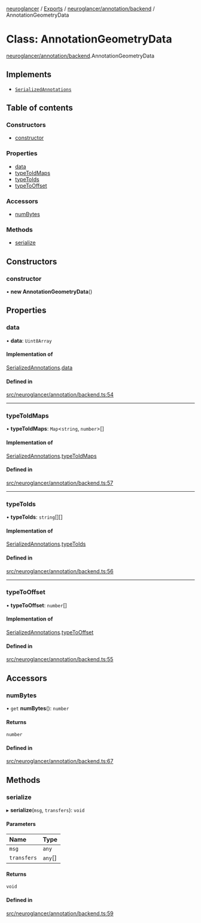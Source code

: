 [neuroglancer](../README.md) / [Exports](../modules.md) / [neuroglancer/annotation/backend](../modules/neuroglancer_annotation_backend.md) / AnnotationGeometryData

# Class: AnnotationGeometryData

[neuroglancer/annotation/backend](../modules/neuroglancer_annotation_backend.md).AnnotationGeometryData

## Implements

- [`SerializedAnnotations`](../interfaces/neuroglancer_annotation.SerializedAnnotations.md)

## Table of contents

### Constructors

- [constructor](neuroglancer_annotation_backend.AnnotationGeometryData.md#constructor)

### Properties

- [data](neuroglancer_annotation_backend.AnnotationGeometryData.md#data)
- [typeToIdMaps](neuroglancer_annotation_backend.AnnotationGeometryData.md#typetoidmaps)
- [typeToIds](neuroglancer_annotation_backend.AnnotationGeometryData.md#typetoids)
- [typeToOffset](neuroglancer_annotation_backend.AnnotationGeometryData.md#typetooffset)

### Accessors

- [numBytes](neuroglancer_annotation_backend.AnnotationGeometryData.md#numbytes)

### Methods

- [serialize](neuroglancer_annotation_backend.AnnotationGeometryData.md#serialize)

## Constructors

### constructor

• **new AnnotationGeometryData**()

## Properties

### data

• **data**: `Uint8Array`

#### Implementation of

[SerializedAnnotations](../interfaces/neuroglancer_annotation.SerializedAnnotations.md).[data](../interfaces/neuroglancer_annotation.SerializedAnnotations.md#data)

#### Defined in

[src/neuroglancer/annotation/backend.ts:54](https://github.com/ActiveBrainAtlas2/neuroglancer/blob/034b457d/src/neuroglancer/annotation/backend.ts#L54)

___

### typeToIdMaps

• **typeToIdMaps**: `Map`<`string`, `number`\>[]

#### Implementation of

[SerializedAnnotations](../interfaces/neuroglancer_annotation.SerializedAnnotations.md).[typeToIdMaps](../interfaces/neuroglancer_annotation.SerializedAnnotations.md#typetoidmaps)

#### Defined in

[src/neuroglancer/annotation/backend.ts:57](https://github.com/ActiveBrainAtlas2/neuroglancer/blob/034b457d/src/neuroglancer/annotation/backend.ts#L57)

___

### typeToIds

• **typeToIds**: `string`[][]

#### Implementation of

[SerializedAnnotations](../interfaces/neuroglancer_annotation.SerializedAnnotations.md).[typeToIds](../interfaces/neuroglancer_annotation.SerializedAnnotations.md#typetoids)

#### Defined in

[src/neuroglancer/annotation/backend.ts:56](https://github.com/ActiveBrainAtlas2/neuroglancer/blob/034b457d/src/neuroglancer/annotation/backend.ts#L56)

___

### typeToOffset

• **typeToOffset**: `number`[]

#### Implementation of

[SerializedAnnotations](../interfaces/neuroglancer_annotation.SerializedAnnotations.md).[typeToOffset](../interfaces/neuroglancer_annotation.SerializedAnnotations.md#typetooffset)

#### Defined in

[src/neuroglancer/annotation/backend.ts:55](https://github.com/ActiveBrainAtlas2/neuroglancer/blob/034b457d/src/neuroglancer/annotation/backend.ts#L55)

## Accessors

### numBytes

• `get` **numBytes**(): `number`

#### Returns

`number`

#### Defined in

[src/neuroglancer/annotation/backend.ts:67](https://github.com/ActiveBrainAtlas2/neuroglancer/blob/034b457d/src/neuroglancer/annotation/backend.ts#L67)

## Methods

### serialize

▸ **serialize**(`msg`, `transfers`): `void`

#### Parameters

| Name | Type |
| :------ | :------ |
| `msg` | `any` |
| `transfers` | `any`[] |

#### Returns

`void`

#### Defined in

[src/neuroglancer/annotation/backend.ts:59](https://github.com/ActiveBrainAtlas2/neuroglancer/blob/034b457d/src/neuroglancer/annotation/backend.ts#L59)
